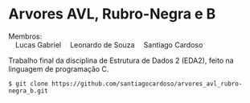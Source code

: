 # Arvores AVL, Rubro-Negra e B

Membros:  
&emsp;Lucas Gabriel
&emsp;Leonardo de Souza
&emsp;Santiago Cardoso  

Trabalho final da disciplina de Estrutura de Dados 2 (EDA2), feito na linguagem de programação C.

```
$ git clone https://github.com/santiagocardoso/arvores_avl_rubro-negra_b.git
```
